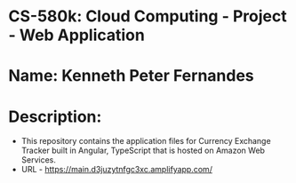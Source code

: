 # CS-580k: Cloud Computing - Project - Web Application

# Name: Kenneth Peter Fernandes


# Description:
- This repository contains the application files for Currency Exchange Tracker built in Angular, TypeScript that is hosted on Amazon Web Services.
- URL - https://main.d3juzytnfgc3xc.amplifyapp.com/

